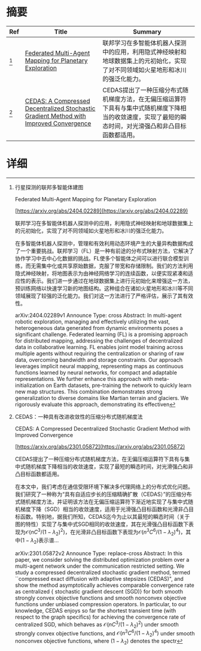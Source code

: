 # 摘要

| Ref | Title | Summary |
| --- | --- | --- |
| [^1] | [Federated Multi-Agent Mapping for Planetary Exploration](https://arxiv.org/abs/2404.02289) | 联邦学习在多智能体机器人探测中的应用，利用隐式神经映射和地球数据集上的元初始化，实现了对不同领域如火星地形和冰川的强泛化能力。 |
| [^2] | [CEDAS: A Compressed Decentralized Stochastic Gradient Method with Improved Convergence](https://arxiv.org/abs/2301.05872) | CEDAS提出了一种压缩分布式随机梯度方法，在无偏压缩运算符下具有与集中式随机梯度下降相当的收敛速度，实现了最短的瞬态时间，对光滑强凸和非凸目标函数都适用。 |

# 详细

[^1]: 行星探测的联邦多智能体建图

    Federated Multi-Agent Mapping for Planetary Exploration

    [https://arxiv.org/abs/2404.02289](https://arxiv.org/abs/2404.02289)

    联邦学习在多智能体机器人探测中的应用，利用隐式神经映射和地球数据集上的元初始化，实现了对不同领域如火星地形和冰川的强泛化能力。

    

    在多智能体机器人探测中，管理和有效利用动态环境产生的大量异构数据构成了一个重要挑战。联邦学习（FL）是一种有前途的分布式映射方法，它解决了协作学习中去中心化数据的挑战。FL使多个智能体之间可以进行联合模型训练，而无需集中化或共享原始数据，克服了带宽和存储限制。我们的方法利用隐式神经映射，将地图表示为由神经网络学习的连续函数，以便实现紧凑和适应性的表示。我们进一步通过在地球数据集上进行元初始化来增强这一方法，预训练网络以快速学习新的地图结构。这种组合在诸如火星地形和冰川等不同领域展现了较强的泛化能力。我们对这一方法进行了严格评估，展示了其有效性。

    arXiv:2404.02289v1 Announce Type: cross  Abstract: In multi-agent robotic exploration, managing and effectively utilizing the vast, heterogeneous data generated from dynamic environments poses a significant challenge. Federated learning (FL) is a promising approach for distributed mapping, addressing the challenges of decentralized data in collaborative learning. FL enables joint model training across multiple agents without requiring the centralization or sharing of raw data, overcoming bandwidth and storage constraints. Our approach leverages implicit neural mapping, representing maps as continuous functions learned by neural networks, for compact and adaptable representations. We further enhance this approach with meta-initialization on Earth datasets, pre-training the network to quickly learn new map structures. This combination demonstrates strong generalization to diverse domains like Martian terrain and glaciers. We rigorously evaluate this approach, demonstrating its effectiven
    
[^2]: CEDAS：一种具有改进收敛性的压缩分布式随机梯度法

    CEDAS: A Compressed Decentralized Stochastic Gradient Method with Improved Convergence

    [https://arxiv.org/abs/2301.05872](https://arxiv.org/abs/2301.05872)

    CEDAS提出了一种压缩分布式随机梯度方法，在无偏压缩运算符下具有与集中式随机梯度下降相当的收敛速度，实现了最短的瞬态时间，对光滑强凸和非凸目标函数都适用。

    

    在本文中，我们考虑在通信受限环境下解决多代理网络上的分布式优化问题。我们研究了一种称为“具有自适应步长的压缩精确扩散（CEDAS）”的压缩分布式随机梯度方法，并证明该方法在无偏压缩运算符下渐近地实现了与集中式随机梯度下降（SGD）相当的收敛速度，适用于光滑强凸目标函数和光滑非凸目标函数。特别地，据我们所知，CEDAS迄今为止以其最短的瞬态时间（关于图的特性）实现了与集中式SGD相同的收敛速度，其在光滑强凸目标函数下表现为$\mathcal{O}(n{C^3}/(1-\lambda_2)^{2})$，在光滑非凸目标函数下表现为$\mathcal{O}(n^3{C^6}/(1-\lambda_2)^4)$，其中$(1-\lambda_2)$表示谱...

    arXiv:2301.05872v2 Announce Type: replace-cross  Abstract: In this paper, we consider solving the distributed optimization problem over a multi-agent network under the communication restricted setting. We study a compressed decentralized stochastic gradient method, termed ``compressed exact diffusion with adaptive stepsizes (CEDAS)", and show the method asymptotically achieves comparable convergence rate as centralized { stochastic gradient descent (SGD)} for both smooth strongly convex objective functions and smooth nonconvex objective functions under unbiased compression operators. In particular, to our knowledge, CEDAS enjoys so far the shortest transient time (with respect to the graph specifics) for achieving the convergence rate of centralized SGD, which behaves as $\mathcal{O}(n{C^3}/(1-\lambda_2)^{2})$ under smooth strongly convex objective functions, and $\mathcal{O}(n^3{C^6}/(1-\lambda_2)^4)$ under smooth nonconvex objective functions, where $(1-\lambda_2)$ denotes the spectr
    

